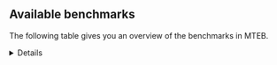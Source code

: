 ## Available benchmarks
The following table gives you an overview of the benchmarks in MTEB.

<details>

<!-- This allows the table to be autogenerated in the future: -->
<!-- BENCHMARKS TABLE START -->

| Name | Leaderboard name | # Tasks | Task Types | Domains | Languages |
|------|------------------|---------|------------|---------|-----------|
| [BEIR](https://arxiv.org/abs/2104.08663) | BEIR | 15 | Retrieval: 15 | [Programming, News, Government, Social, Blog, Encyclopaedic, Medical, Written, Reviews, Financial, Academic, Non-fiction, Web] | eng |
| [BEIR-NL](https://arxiv.org/abs/2412.08329) | BEIR-NL | 15 | Retrieval: 15 | [Encyclopaedic, Medical, Written, Non-fiction, Academic, Web] | nld |
| [BRIGHT](https://brightbenchmark.github.io/) | BRIGHT | 1 | Retrieval: 1 | [Written, Non-fiction] | eng |
| [BRIGHT (long)](https://brightbenchmark.github.io/) | BRIGHT (long) | 1 | Retrieval: 1 | [Written, Non-fiction] | eng |
| [BuiltBench(eng)](https://arxiv.org/abs/2411.12056) | BuiltBench(eng) | 4 | Clustering: 2, Retrieval: 1, Reranking: 1 | [Written, Engineering] | eng |
| [ChemTEB](https://arxiv.org/abs/2412.00532) | Chemical | 27 | BitextMining: 1, Classification: 17, Clustering: 2, PairClassification: 5, Retrieval: 2 | [Chemistry] | zho,ces,jpn,eng,por,deu,spa,fra,msa,hin,kor,tur,nld |
| [CoIR](https://github.com/CoIR-team/coir) | Code Information Retrieval | 10 | Retrieval: 10 | [Programming, Written] | eng,go,python,sql,ruby,javascript,php,c++,java |
| [CodeRAG](https://arxiv.org/abs/2406.14497) | CodeRAG | 4 | Reranking: 4 | [Programming] | python |
| [Encodechka](https://github.com/avidale/encodechka) | Encodechka | 7 | STS: 2, Classification: 4, PairClassification: 1 | [News, Fiction, Government, Social, Written, Non-fiction, Web] | rus |
| [FollowIR](https://arxiv.org/abs/2403.15246) | Instruction Following | 3 | InstructionRetrieval: 3 | [News, Written] | eng |
| [LongEmbed](https://arxiv.org/abs/2404.12096v2) | Long-context Retrieval | 6 | Retrieval: 6 | [Fiction, Blog, Encyclopaedic, Spoken, Written, Non-fiction, Academic] | eng |
| [MIEB(Img)](https://arxiv.org/abs/2504.10471) | Image only | 49 | Any2AnyRetrieval: 15, ImageClassification: 22, ImageClustering: 5, VisualSTS(eng): 5, VisualSTS(multi): 2 | [News, Social, Blog, Encyclopaedic, Medical, Spoken, Written, Non-fiction, Reviews, Scene, Web] | rus,ita,eng,por,deu,spa,cmn,fra,ara,pol,kor,tur,nld |
| [MIEB(Multilingual)](https://arxiv.org/abs/2504.10471) | Image-Text, Multilingual | 130 | ImageClassification: 22, ImageClustering: 5, ZeroShotClassification: 23, VisionCentricQA: 6, Compositionality: 7, VisualSTS(eng): 7, Any2AnyRetrieval: 45, DocumentUnderstanding: 10, Any2AnyMultilingualRetrieval: 3, VisualSTS(multi): 2 | [News, Social, Constructed, Blog, Encyclopaedic, Medical, Spoken, Written, Non-fiction, Academic, Reviews, Scene, Web] | zho,swa,ita,eng,spa,bul,tha,vie,hin,ell,dan,ind,pol,ara,fin,ben,est,fas,ron,ces,heb,nor,por,deu,tur,kor,tel,swe,jpn,mri,quz,cmn,fra,ukr,hrv,hun,rus,fil,nld |
| [MIEB(eng)](https://arxiv.org/abs/2504.10471) | Image-Text, English | 125 | ImageClassification: 22, ImageClustering: 5, ZeroShotClassification: 23, VisionCentricQA: 6, Compositionality: 7, VisualSTS(eng): 7, Any2AnyRetrieval: 45, DocumentUnderstanding: 10 | [News, Social, Constructed, Blog, Encyclopaedic, Medical, Spoken, Written, Non-fiction, Academic, Reviews, Scene, Web] | eng |
| [MIEB(lite)](https://arxiv.org/abs/2504.10471) | Image-Text, Lite | 51 | ImageClassification: 8, ImageClustering: 2, ZeroShotClassification: 7, VisionCentricQA: 5, Compositionality: 6, VisualSTS(eng): 2, VisualSTS(multi): 2, Any2AnyRetrieval: 11, DocumentUnderstanding: 6, Any2AnyMultilingualRetrieval: 2 | [News, Social, Blog, Encyclopaedic, Medical, Spoken, Written, Non-fiction, Academic, Reviews, Scene, Web] | swa,zho,ita,eng,spa,bul,tha,vie,hin,ell,dan,pol,ind,ara,fin,ben,est,fas,ron,ces,heb,nor,por,deu,tur,kor,tel,swe,jpn,cmn,mri,quz,fra,ukr,hrv,hun,rus,fil,nld |
| [MINERSBitextMining](https://arxiv.org/pdf/2406.07424) | MINERSBitextMining | 7 | BitextMining: 7 | [Social, Written, Reviews] | bbc,mal,war,aze,ell,eus,bel,csb,mkd,ara,ibo,arz,uig,khm,hau,lfn,srp,lat,kor,zsm,mui,bre,hrv,hun,cbk,gsw,rus,tur,yor,bul,vie,cat,abs,oci,ile,xho,nob,mad,kab,hye,ron,uzb,heb,por,deu,slk,jav,pcm,cha,jpn,pam,slv,swh,mhr,bjn,nds,sqi,wuu,eng,hin,tam,isl,orv,mon,nno,dan,ind,ang,ace,ido,yue,tat,cym,urd,ces,afr,rej,lit,ina,ceb,max,tel,tuk,arq,cor,fry,kzj,ber,gla,mar,tzl,fra,ukr,swg,bug,sun,nld,pms,dsb,ita,spa,ast,glg,ban,kaz,tha,yid,bew,min,epo,pol,mak,fin,nov,kat,ben,kur,est,awa,gle,pes,dtp,bos,hsb,swe,lvs,cmn,tgl,amh,fao,bhp,nij |
| MTEB(Code, v1) | Code | 12 | Retrieval: 12 | [Programming, Written] | typescript,eng,go,c++,python,swift,sql,ruby,javascript,php,shell,c,scala,java,rust |
| MTEB(Europe, v1) | European | 74 | BitextMining: 7, Classification: 21, Clustering: 8, Retrieval: 15, InstructionRetrieval: 3, MultilabelClassification: 2, PairClassification: 6, Reranking: 3, STS: 9 | [Programming, Academic, Legal, Reviews, Social, Medical, Written, Non-fiction, Religious, Fiction, Government, Constructed, Encyclopaedic, Web, News, Blog, Subtitles, Spoken, Financial] | lav,ita,eng,spa,bul,isl,ell,eus,nno,dan,pol,fin,nob,est,ron,ces,por,deu,gle,slk,lit,rom,mlt,swe,slv,fra,hrv,fao,hun,nld |
| MTEB(Indic, v1) | Indic | 23 | BitextMining: 4, Clustering: 1, Classification: 13, PairClassification: 1, Retrieval: 2, Reranking: 1, STS: 1 | [News, Fiction, Government, Social, Constructed, Encyclopaedic, Spoken, Written, Non-fiction, Religious, Legal, Reviews, Web] | pus,gbm,eng,doi,bgc,kas,mal,hin,tam,sat,guj,ory,ben,mup,awa,brx,urd,mni,raj,san,boy,nep,bho,mwr,tel,pan,bod,mar,snd,npi,mai,asm,kan,hne,gom |
| MTEB(Law, v1) | Legal | 8 | Retrieval: 8 | [Legal, Written] | deu,zho,eng |
| MTEB(Medical, v1) | Medical | 12 | Retrieval: 9, Clustering: 2, Reranking: 1 | [Government, Medical, Written, Non-fiction, Academic, Web] | zho,eng,spa,pol,cmn,fra,ara,vie,kor,rus |
| MTEB(Multilingual, v1) | Multilingual | 132 | BitextMining: 13, Classification: 43, Clustering: 17, Retrieval: 18, InstructionRetrieval: 3, MultilabelClassification: 5, PairClassification: 11, Reranking: 6, STS: 16 | [Programming, Academic, Legal, Reviews, Entertainment, Social, Medical, Written, Non-fiction, Religious, Fiction, Government, Constructed, Encyclopaedic, Web, News, Blog, Subtitles, Spoken, Financial] | mib,bem,dgr,nab,otq,uri,aom,sna,ell,kbh,tbf,cni,auc,tte,eus,acf,kyc,cjv,ote,tos,anv,cui,jae,zav,ara,csb,ibo,kne,abt,cuk,ipi,kyq,lfn,kon,cax,mie,kac,clu,mhl,dww,bjk,dgc,fuf,mic,zpo,bam,yaq,muy,uzn,mui,nas,zul,kdc,gnw,xtm,mbh,wos,lij,nko,pbt,ary,mmx,dop,urt,ltg,bss,swa,agn,kue,tgp,yby,car,tsw,doi,cbc,atd,isn,aka,lus,djk,lmo,ewe,bao,spp,otm,abs,azb,kud,ikw,oci,mvn,agt,dzo,kir,mlg,svk,mad,tet,kab,spy,tdt,fas,ktm,kmr,poi,heb,quf,waj,tbg,aey,cjo,csy,snn,mwe,crh,run,fur,pan,inb,wrs,apz,jpn,naf,fuh,qul,kms,ikk,mle,nqo,gfk,box,ksr,snp,anh,alp,smk,hlt,lim,glv,hin,kgp,bjr,bps,bvd,lbk,atb,tzj,ido,yue,lex,sag,azz,pir,tod,bxh,miz,ghs,sbs,luo,cbu,nho,taw,tca,tel,max,arq,cor,ber,nhw,cth,gla,tzl,fra,nak,nou,tbo,boj,kpr,tgk,ukr,bug,krc,cmo,tzo,srd,crn,ken,mph,som,dsb,mox,qvw,ban,kaz,top,taq,kjs,rai,aak,mos,ctu,yid,kbp,nch,fai,ptu,for,mux,min,hat,rgu,zap,zos,lua,att,nbq,pls,awa,chz,qvh,kpw,wbp,pap,zad,als,sin,iou,ons,gle,cpb,kiw,pes,mir,dtp,pad,smo,mca,swe,ino,ckb,qvm,sps,cmn,cav,jni,khk,lin,upv,enq,shi,kos,mxt,nij,cot,ubr,mal,cjk,arn,ese,kpg,fuv,guh,blw,bsn,mto,bbr,bel,ndj,cco,zaa,ntu,zpl,kaq,msc,yon,far,kam,zpz,nna,ixl,wuv,reg,nya,kyg,dah,ven,myy,kwi,aer,qup,mcp,agm,qxh,zat,soy,zai,avt,noa,poh,leu,agg,lbb,vec,sny,rus,fon,kql,kgf,khs,yor,aii,ksj,llg,sbe,nca,ars,arp,bch,jvn,cat,mpp,guj,boa,bak,agu,pma,agr,arl,mpt,pri,roo,soq,zac,ile,hto,ots,apc,cnl,kpx,plt,pao,brx,ron,hye,mcf,uzb,bzd,gum,ctp,kik,lug,sue,deu,slk,ign,san,caa,pjt,pcm,cha,wed,mps,arb,mcd,mlt,sgz,kwf,azg,cab,cbr,knv,msk,pam,mhr,apb,gul,mgw,kde,bon,bhl,kan,nds,mdy,sqi,bqc,cya,cpu,eng,uli,rro,qvc,caf,plu,crx,yss,nwi,sua,wim,djr,suz,cnt,ape,orv,alq,bmu,mpm,sbk,ycn,opm,mgh,yka,quh,nop,tat,gun,kyf,haw,blz,khz,kmg,amf,bmk,afr,raj,nov,wnc,mkl,ebk,bba,mgc,auy,kvg,mxb,bod,bsj,kea,qxo,snd,swg,hns,ssx,kpf,tcz,ata,kje,kmu,cak,sxb,uvh,gbm,ita,poy,vmy,snx,myk,udu,wiv,gui,bew,qub,kgk,nsn,epo,pol,kto,bjv,fin,lgl,okv,nhe,mva,taj,kat,msa,mak,wro,est,gaw,sim,hui,mbc,nor,tsn,mek,myu,mih,dwy,mig,gaz,too,amm,row,tnp,amn,tna,lac,ded,wmw,wsk,cpy,cac,mau,lvs,mzz,bgt,tgl,amh,quc,twi,glk,mti,lif,wln,ssg,bhp,zar,zpm,yva,aby,kup,omw,ydd,yut,chf,aze,heg,tee,hus,kqf,spl,toj,aoi,dji,ksd,gym,nnq,mkd,fuc,arz,aia,nhu,xtd,uig,chd,mup,yre,hla,obo,hsb,zaw,msy,mbl,ntj,tke,ngp,hau,snc,cop,mcq,rmc,zca,tuf,faa,gdn,zsr,daa,zty,pah,kek,cso,toc,bgs,dhg,cta,kmh,zga,hvn,yml,zlm,hrv,tnc,cbk,rwo,tur,msm,fil,gsw,cbt,lav,ter,ton,mwc,xla,mkn,dad,zpu,ang,pio,gvf,srm,kbc,dif,vie,bco,con,dov,mwf,rkb,chv,nob,cpc,kkl,qvn,ajp,kyz,hop,msb,shj,bzj,mbs,por,xon,nso,bzh,hot,not,jav,tum,met,nhr,rom,mpj,abx,kbq,gvn,tiw,zpc,amo,gng,piu,pon,ptp,swh,mav,trc,bmr,uvl,xav,bjn,jao,hne,klt,ncj,wuu,txq,qwh,beo,xbi,ilo,eri,eko,mxq,gup,bki,tew,awk,mpx,mon,nno,ind,kiz,byr,mop,geb,gmv,mcr,kvn,ngu,bjp,dob,mlp,rop,amr,urd,ces,gvs,qvz,kmk,wol,yuj,zyp,mni,gub,cux,ulk,kmo,bsp,lit,srn,rej,kpj,zab,tue,mwp,huv,usp,zpv,tbz,nus,bus,mjc,fry,ppo,ssw,mar,pib,ayr,gdr,gyr,aso,tpz,hmo,sun,ltz,are,mks,gom,nld,ian,urb,zpq,pms,poe,byx,wap,ast,glg,sey,tha,gnn,bhg,wat,sat,szl,mey,hbo,knf,kqc,yrb,prs,maa,huu,ncu,ory,ben,stp,pab,awx,rmy,aaz,gai,seh,zaj,cme,beu,nhg,amp,sll,pag,wbi,nep,aon,zas,tuc,gvc,apr,cpa,azj,orm,mai,fao,esk,kqw,tnn,pus,urw,bbc,yad,hub,war,sah,sab,spm,yuw,maj,tlf,ncl,usa,nys,ong,slv,tpt,nyu,ruf,fij,tav,nin,acm,yle,ziw,tzm,wiu,kew,ttc,khm,emp,dgz,srp,tim,tfr,nuy,zao,lat,kdl,kor,tnk,xed,zsm,shn,aeb,cbs,ssd,fue,sot,cuc,aui,bre,apu,buk,mco,asm,atg,hun,mam,ntp,mmo,acq,yal,zho,ake,big,wal,bgc,rug,kas,cek,bpr,nhi,zam,bul,cgc,bea,adz,guo,npl,nii,tmd,mbj,etr,dwr,kin,jid,xho,bef,mio,tbc,mlh,tvk,cap,wrk,tpi,xnn,cub,quy,cof,cut,mkj,srq,txu,ood,nlg,prf,umb,bjz,jiv,apw,bkq,mqb,bdd,zia,viv,gam,bmh,lcm,gwi,jac,tof,pwg,kwd,tgo,lao,imo,tah,acr,bkx,mit,nvm,wnu,maq,qve,sja,kmb,tam,aau,emi,isl,tku,nss,yap,bkd,acu,dan,tiy,grc,kkc,bnp,gah,klv,awb,lww,maz,cym,dik,ffm,hch,agd,sco,tyv,cwe,aai,bqp,meq,bvr,ina,ceb,knj,mwr,tif,kze,cle,med,xsi,tuk,kzj,tso,meu,hmn,cao,jic,mbt,mee,tuo,amx,ndg,nif,npi,sri,tac,yaa,knc,ame,dyu,kqa,shp,cbi,mqj,mxp,spa,amk,swp,tcs,lid,div,amu,ubu,mbb,ura,kwj,gof,tpa,kur,cbv,chq,mag,grn,qxn,sgb,nde,wer,ace,boy,gux,myw,aoj,mna,nhy,otn,qvs,sus,ztq,kbm,mcb,mil,bho,hix,bos,scn,tir,iws,apn,vid,mri,chk,aly,wmt,mya,nfa,bbb |
| [MTEB(Scandinavian, v1)](https://kennethenevoldsen.github.io/scandinavian-embedding-benchmark/) | Scandinavian | 28 | BitextMining: 2, Classification: 13, Retrieval: 7, Clustering: 6 | [News, Fiction, Government, Social, Blog, Encyclopaedic, Spoken, Written, Non-fiction, Legal, Reviews, Web] | swe,nno,dan,nob,fao,isl |
| [MTEB(cmn, v1)](https://github.com/FlagOpen/FlagEmbedding/tree/master/research/C_MTEB) | Chinese | 32 | Retrieval: 8, Reranking: 4, PairClassification: 2, Clustering: 4, STS: 7, Classification: 7 | [Entertainment, Government, Financial, Medical, Written, Non-fiction, Academic] | cmn |
| [MTEB(deu, v1)](https://arxiv.org/html/2401.02709v1) | German | 19 | Classification: 6, Clustering: 4, PairClassification: 2, Reranking: 1, Retrieval: 4, STS: 2 | [News, Encyclopaedic, Spoken, Written, Non-fiction, Legal, Reviews, Web] | deu |
| MTEB(eng, v1) | English Legacy | 56 | Classification: 12, Retrieval: 15, Clustering: 11, Reranking: 4, STS: 10, PairClassification: 3, Summarization: 1 | [Programming, News, Government, Social, Financial, Blog, Encyclopaedic, Medical, Spoken, Written, Non-fiction, Academic, Reviews, Web] | eng |
| MTEB(eng, v2) | English | 41 | Retrieval: 10, Clustering: 8, Reranking: 2, STS: 9, Classification: 8, PairClassification: 3, Summarization: 1 | [Programming, News, Social, Blog, Encyclopaedic, Medical, Spoken, Written, Financial, Academic, Non-fiction, Reviews, Web] | eng |
| MTEB(fas, beta) | Farsi (BETA) | 60 | Classification: 18, Clustering: 5, PairClassification: 8, Reranking: 2, Retrieval: 21, STS: 3, BitextMining: 3 | [News, Social, Blog, Encyclopaedic, Medical, Spoken, Written, Religious, Academic, Reviews, Web] | fas |
| [MTEB(fra, v1)](https://arxiv.org/abs/2405.20468) | French | 25 | Classification: 6, Clustering: 7, PairClassification: 1, Reranking: 2, Retrieval: 5, STS: 3, Summarization: 1 | [News, Legal, Social, Encyclopaedic, Spoken, Written, Non-fiction, Academic, Reviews, Web] | fra,eng |
| [MTEB(jpn, v1)](https://github.com/sbintuitions/JMTEB) | Japanese | 16 | Clustering: 2, Classification: 4, STS: 2, PairClassification: 1, Retrieval: 6, Reranking: 1 | [News, Encyclopaedic, Spoken, Written, Non-fiction, Academic, Reviews, Web] | jpn |
| MTEB(kor, v1) | Korean | 6 | Classification: 1, Reranking: 1, Retrieval: 2, STS: 2 | [News, Encyclopaedic, Spoken, Written, Reviews, Web] | kor |
| [MTEB(pol, v1)](https://arxiv.org/abs/2405.10138) | Polish | 17 | Classification: 7, Clustering: 3, PairClassification: 4, STS: 3 | [News, Fiction, Social, Academic, Spoken, Written, Non-fiction, Legal, Reviews, Web] | pol |
| [MTEB(rus, v1)](https://aclanthology.org/2023.eacl-main.148/) | Russian | 23 | Classification: 9, Clustering: 3, MultilabelClassification: 2, PairClassification: 1, Reranking: 2, Retrieval: 3, STS: 3 | [News, Social, Blog, Encyclopaedic, Spoken, Written, Academic, Reviews, Web] | rus |
| [NanoBEIR](https://huggingface.co/collections/zeta-alpha-ai/nanobeir-66e1a0af21dfd93e620cd9f6) | NanoBEIR | 13 | Retrieval: 13 | [News, Social, Encyclopaedic, Medical, Written, Non-fiction, Academic, Web] | eng |
| [RAR-b](https://arxiv.org/abs/2404.06347) | Reasoning retrieval | 17 | Retrieval: 17 | [Programming, Written, Encyclopaedic] | eng |

<!-- BENCHMARKS TABLE END -->
